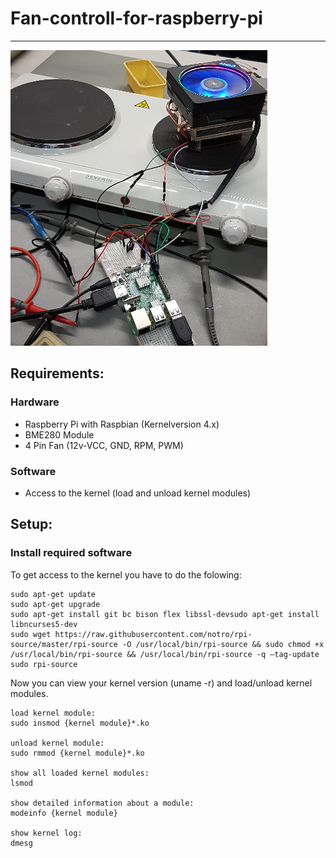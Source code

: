 # Fan-controll-for-raspberry-pi
---
![picture of distribution of duties on a 4 core cpu](https://github.com/poetter-sebastian/pi-fan-controll/blob/main/picture.png "4 core CPU")
## Requirements:

### Hardware
* Raspberry Pi with Raspbian (Kernelversion 4.x)
* BME280 Module
* 4 Pin Fan (12v-VCC, GND, RPM, PWM)

### Software 

* Access to the kernel (load and unload kernel modules)

## Setup:

### Install required software
To get access to the kernel you have to do the folowing:
```
sudo apt-get update
sudo apt-get upgrade
sudo apt-get install git bc bison flex libssl-devsudo apt-get install libncurses5-dev
sudo wget https://raw.githubusercontent.com/notro/rpi-source/master/rpi-source -O /usr/local/bin/rpi-source && sudo chmod +x /usr/local/bin/rpi-source && /usr/local/bin/rpi-source -q –tag-update
sudo rpi-source
```

Now you can view your kernel version (uname -r) and load/unload kernel modules.
```
load kernel module:
sudo insmod {kernel module}*.ko 

unload kernel module:
sudo rmmod {kernel module}*.ko

show all loaded kernel modules:
lsmod

show detailed information about a module:
modeinfo {kernel module}

show kernel log:
dmesg
```
